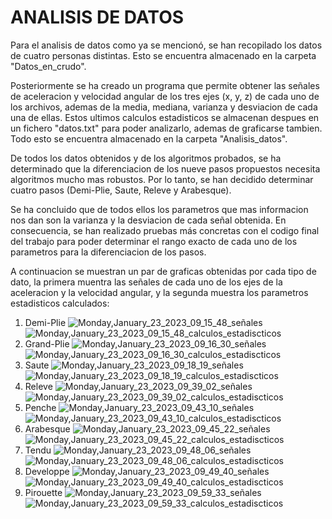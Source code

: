 # ANALISIS DE DATOS
Para el analisis de datos como ya se mencionó, se han recopilado los datos de cuatro personas distintas. Esto se encuentra almacenado en la carpeta "Datos_en_crudo".

Posteriormente se ha creado un programa que permite obtener las señales de aceleracion y velocidad angular de los tres ejes (x, y, z) de cada uno de los archivos, ademas de la media, mediana, varianza y desviacion de cada una de ellas. Estos ultimos calculos estadisticos se almacenan despues en un fichero "datos.txt" para poder analizarlo, ademas de graficarse tambien. Todo esto se encuentra almacenado en la carpeta "Analisis_datos".

De todos los datos obtenidos y de los algoritmos probados, se ha determinado que la diferenciacion de los nueve pasos propuestos necesita algoritmos mucho mas robustos. Por lo tanto, se han decidido determinar cuatro pasos (Demi-Plie, Saute, Releve y Arabesque).

Se ha concluido que de todos ellos los parametros que mas informacion nos dan son la varianza y la desviacion de cada señal obtenida. En consecuencia, se han realizado pruebas más concretas con el codigo final del trabajo para poder determinar el rango exacto de cada uno de los parametros para la diferenciacion de los pasos.

A continuacion se muestran un par de graficas obtenidas por cada tipo de dato, la primera muentra las señales de cada uno de los ejes de la aceleracion y la velocidad angular, y la segunda muestra los parametros estadisticos calculados:

1. Demi-Plie
![Monday,January_23_2023_09_15_48_señales](https://user-images.githubusercontent.com/113996288/214261668-2ef25bf1-cc7f-4666-90b1-0171b014ece0.jpg)
![Monday,January_23_2023_09_15_48_calculos_estadiscticos](https://user-images.githubusercontent.com/113996288/214261680-7b0871a8-7175-4b50-89c7-a89237a863d0.jpg)
2. Grand-Plie
![Monday,January_23_2023_09_16_30_señales](https://user-images.githubusercontent.com/113996288/214261714-dd4d9dfa-a4b3-4246-aae0-4e20577332eb.jpg)
![Monday,January_23_2023_09_16_30_calculos_estadiscticos](https://user-images.githubusercontent.com/113996288/214261733-3d97d6b7-48b3-451a-af3d-5ce7e9c0476e.jpg)
3. Saute
![Monday,January_23_2023_09_18_19_señales](https://user-images.githubusercontent.com/113996288/214261788-367295fa-a1f1-4229-a97e-583e14e7c70d.jpg)
![Monday,January_23_2023_09_18_19_calculos_estadiscticos](https://user-images.githubusercontent.com/113996288/214261802-e53bc191-170b-4027-bdeb-400d11572553.jpg)
4. Releve
![Monday,January_23_2023_09_39_02_señales](https://user-images.githubusercontent.com/113996288/214261859-54cd11bc-3ebc-476a-901f-e1e7af77efd1.jpg)
![Monday,January_23_2023_09_39_02_calculos_estadiscticos](https://user-images.githubusercontent.com/113996288/214261877-ae61869a-727c-4711-93bd-9f05cab6c860.jpg)
5. Penche
![Monday,January_23_2023_09_43_10_señales](https://user-images.githubusercontent.com/113996288/214262107-cc035470-0b4c-4c08-a691-b0d995c918aa.jpg)
![Monday,January_23_2023_09_43_10_calculos_estadiscticos](https://user-images.githubusercontent.com/113996288/214262116-9f0ed548-3b50-4ff5-bb6b-cb80897416b8.jpg)
6. Arabesque
![Monday,January_23_2023_09_45_22_señales](https://user-images.githubusercontent.com/113996288/214262176-2404e4c0-c263-43fc-a42b-0c51ff88cb41.jpg)
![Monday,January_23_2023_09_45_22_calculos_estadiscticos](https://user-images.githubusercontent.com/113996288/214262187-0ab57df4-08ec-4bd6-85d2-27be56389cb2.jpg)
7. Tendu
![Monday,January_23_2023_09_48_06_señales](https://user-images.githubusercontent.com/113996288/214262223-4af86759-7e1e-4f6c-a505-16e0de6b896c.jpg)
![Monday,January_23_2023_09_48_06_calculos_estadiscticos](https://user-images.githubusercontent.com/113996288/214262234-182e8944-a63e-44c1-ba85-79582ee8bc0e.jpg)
8. Developpe
![Monday,January_23_2023_09_49_40_señales](https://user-images.githubusercontent.com/113996288/214262254-46281d2d-a33a-4a3d-b031-8cbd7275a3a7.jpg)
![Monday,January_23_2023_09_49_40_calculos_estadiscticos](https://user-images.githubusercontent.com/113996288/214262275-f957b845-57c2-4b2b-9399-9f7046c8962a.jpg)
9. Pirouette
![Monday,January_23_2023_09_59_33_señales](https://user-images.githubusercontent.com/113996288/214262306-b4eeb70f-caa2-42cd-bd04-29dda031d0b2.jpg)
![Monday,January_23_2023_09_59_33_calculos_estadiscticos](https://user-images.githubusercontent.com/113996288/214262322-880a0f1a-d938-4272-98ed-c4dcdbca6f83.jpg)
